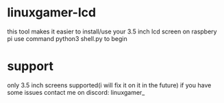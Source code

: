 # linuxgamer-lcd
this tool makes it easier to install/use your 3.5 inch lcd screen on raspbery pi
use command python3 shell.py to begin
# support
only 3.5 inch screens supported(i will fix it on it in the future)
if you have some issues contact me on discord: linuxgamer_
